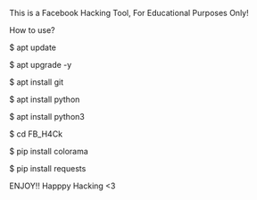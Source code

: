 This is a Facebook Hacking Tool, For Educational Purposes Only!

How to use?

$ apt update

$ apt upgrade -y

$ apt install git

$ apt install python

$ apt install python3 

$ cd FB_H4Ck

$ pip install colorama

$ pip install requests




ENJOY!! Happpy Hacking <3 

